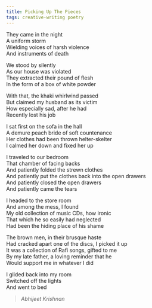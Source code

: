 ```yaml
---
title: Picking Up The Pieces
tags: creative-writing poetry
---
```


They came in the night  
A uniform storm  
Wielding voices of harsh violence  
And instruments of death  

We stood by silently  
As our house was violated  
They extracted their pound of flesh  
In the form of a box of white powder  

With that, the khaki whirlwind passed  
But claimed my husband as its victim  
How especially sad, after he had  
Recently lost his job  

I sat first on the sofa in the hall  
A demure peach bride of soft countenance  
Her clothes had been thrown helter-skelter  
I calmed her down and fixed her up  

I traveled to our bedroom  
That chamber of facing backs  
And patiently folded the strewn clothes  
And patiently put the clothes back into the open drawers  
And patiently closed the open drawers  
And patiently came the tears  

I headed to the store room  
And among the mess, I found  
My old collection of music CDs, how ironic  
That which he so easily had neglected  
Had been the hiding place of his shame  

The brown men, in their brusque haste  
Had cracked apart one of the discs, I picked it up  
It was a collection of Rafi songs, gifted to me  
By my late father, a loving reminder that he  
Would support me in whatever I did  

I glided back into my room  
Switched off the lights  
And went to bed  

> <cite>Abhijeet Krishnan</cite>
